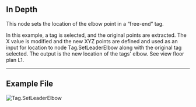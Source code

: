## In Depth
This node sets the location of the elbow point in a “free-end” tag.

In this example, a tag is selected, and the original points are extracted.  The X value is modified and the new XYZ points are defined and used as an input for location to node Tag.SetLeaderElbow along with the original tag selected.  The output is the new location of the tags' elbow.  See view floor plan L1.

___
## Example File

![Tag.SetLeaderElbow](./Revit.Elements.Tag.SetLeaderElbow_img.jpg)